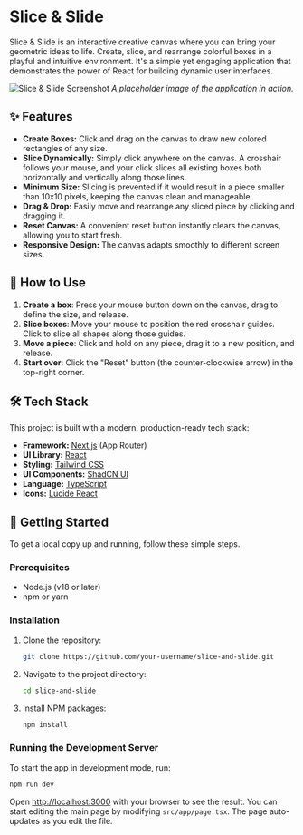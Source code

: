 # Slice & Slide

Slice & Slide is an interactive creative canvas where you can bring your geometric ideas to life. Create, slice, and rearrange colorful boxes in a playful and intuitive environment. It's a simple yet engaging application that demonstrates the power of React for building dynamic user interfaces.

![Slice & Slide Screenshot](https://placehold.co/800x450.png)
*A placeholder image of the application in action.*

## ✨ Features

- **Create Boxes:** Click and drag on the canvas to draw new colored rectangles of any size.
- **Slice Dynamically:** Simply click anywhere on the canvas. A crosshair follows your mouse, and your click slices all existing boxes both horizontally and vertically along those lines.
- **Minimum Size:** Slicing is prevented if it would result in a piece smaller than 10x10 pixels, keeping the canvas clean and manageable.
- **Drag & Drop:** Easily move and rearrange any sliced piece by clicking and dragging it.
- **Reset Canvas:** A convenient reset button instantly clears the canvas, allowing you to start fresh.
- **Responsive Design:** The canvas adapts smoothly to different screen sizes.

## 🚀 How to Use

1.  **Create a box**: Press your mouse button down on the canvas, drag to define the size, and release.
2.  **Slice boxes**: Move your mouse to position the red crosshair guides. Click to slice all shapes along those guides.
3.  **Move a piece**: Click and hold on any piece, drag it to a new position, and release.
4.  **Start over**: Click the "Reset" button (the counter-clockwise arrow) in the top-right corner.

## 🛠️ Tech Stack

This project is built with a modern, production-ready tech stack:

-   **Framework:** [Next.js](https://nextjs.org/) (App Router)
-   **UI Library:** [React](https://react.dev/)
-   **Styling:** [Tailwind CSS](https://tailwindcss.com/)
-   **UI Components:** [ShadCN UI](https://ui.shadcn.com/)
-   **Language:** [TypeScript](https://www.typescriptlang.org/)
-   **Icons:** [Lucide React](https://lucide.dev/)

## 🏁 Getting Started

To get a local copy up and running, follow these simple steps.

### Prerequisites

-   Node.js (v18 or later)
-   npm or yarn

### Installation

1.  Clone the repository:
    ```sh
    git clone https://github.com/your-username/slice-and-slide.git
    ```
2.  Navigate to the project directory:
    ```sh
    cd slice-and-slide
    ```
3.  Install NPM packages:
    ```sh
    npm install
    ```

### Running the Development Server

To start the app in development mode, run:

```sh
npm run dev
```

Open [http://localhost:3000](http://localhost:3000) with your browser to see the result. You can start editing the main page by modifying `src/app/page.tsx`. The page auto-updates as you edit the file.
